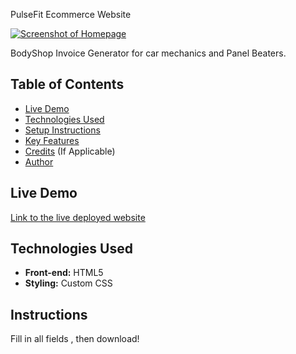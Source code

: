 PulseFit Ecommerce Website

[![Screenshot of Homepage](https://github.com/keanan557/bodyshop-invoice/tree/858c8e8bf4cd8ed062306378a558b6fc3547aaa1/img)](https://bodyshop-invoice.vercel.app/)


BodyShop Invoice Generator for car mechanics and Panel Beaters.
## Table of Contents
- [Live Demo](#live-demo)
- [Technologies Used](#technologies-used)
- [Setup Instructions](#setup-instructions)
- [Key Features](#key-features)
- [Credits](#credits) (If Applicable)
- [Author](#author)

## Live Demo
[Link to the live deployed website](https://bodyshop-invoice.vercel.app/)

## Technologies Used
- **Front-end:** HTML5
- **Styling:** Custom CSS


## Instructions

Fill in all fields , then download!
